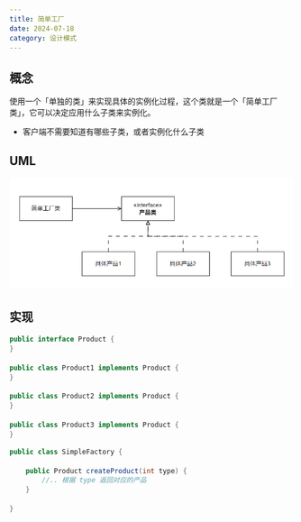 ```yaml
---
title: 简单工厂
date: 2024-07-18
category: 设计模式
---
```


## 概念

使用一个「单独的类」来实现具体的实例化过程，这个类就是一个「简单工厂类」，它可以决定应用什么子类来实例化。

- 客户端不需要知道有哪些子类，或者实例化什么子类

## UML

![image-20240718141554832](./../.vuepress/public/my-images/image-20240718141554832.png)

## 实现

```java
public interface Product {
}

public class Product1 implements Product {
}

public class Product2 implements Product {
}

public class Product3 implements Product {
}
```

```java
public class SimpleFactory {
	
    public Product createProduct(int type) {
    	//.. 根据 type 返回对应的产品    
    }

}
```

